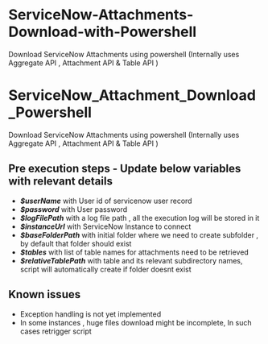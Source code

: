 # ServiceNow-Attachments-Download-with-Powershell
Download ServiceNow Attachments using powershell (Internally uses Aggregate API , Attachment API &amp; Table API )
# ServiceNow_Attachment_Download_Powershell
Download ServiceNow Attachments using powershell (Internally uses Aggregate API , Attachment API &amp; Table API )

## Pre execution steps - Update below variables with relevant details
* ***$userName*** with User id of servicenow user record
* ***$password*** with User password 
* ***$logFilePath*** with a log file path , all the execution log will be stored in it
* ***$instanceUrl*** with ServiceNow Instance to connect 
* ***$baseFolderPath*** with initial folder where we need to create subfolder , by default that folder should exist
* ***$tables*** with list of table names for attachments need to be retrieved
* ***$relativeTablePath*** with table and its relevant subdirectory names, script will automatically create if folder doesnt exist

## Known issues
* Exception handling is not yet implemented 
* In some instances , huge files download might be incomplete, In such cases retrigger script
